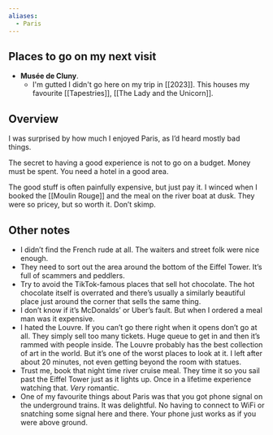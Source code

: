 ```yaml
---
aliases:
  - Paris
---
```


## Places to go on my next visit
- **Musée de Cluny**.
	- I'm gutted I didn't go here on my trip in [[2023]]. This houses my favourite [[Tapestries]], [[The Lady and the Unicorn]].

## Overview

I was surprised by how much I enjoyed Paris, as I’d heard mostly bad things.

The secret to having a good experience is not to go on a budget. Money must be spent. You need a hotel in a good area.

The good stuff is often painfully expensive, but just pay it. I winced when I booked the [[Moulin Rouge]] and the meal on the river boat at dusk. They were so pricey, but so worth it. Don’t skimp.

## Other notes
- I didn’t find the French rude at all. The waiters and street folk were nice enough.
- They need to sort out the area around the bottom of the Eiffel Tower. It’s full of scammers and peddlers.
- Try to avoid the TikTok-famous places that sell hot chocolate. The hot chocolate itself is overrated and there’s usually a similarly beautiful place just around the corner that sells the same thing.
- I don’t know if it’s McDonalds’ or Uber’s fault. But when I ordered a meal man was it expensive.
- I hated the Louvre. If you can’t go there right when it opens don’t go at all. They simply sell too many tickets. Huge queue to get in and then it’s rammed with people inside. The Louvre probably has the best collection of art in the world. But it’s one of the worst places to look at it. I left after about 20 minutes, not even getting beyond the room with statues.
- Trust me, book that night time river cruise meal. They time it so you sail past the Eiffel Tower just as it lights up. Once in a lifetime experience watching that. *Very* romantic.
- One of my favourite things about Paris was that you got phone signal on the underground trains. It was delightful. No having to connect to WiFi or snatching some signal here and there. Your phone just works as if you were above ground.